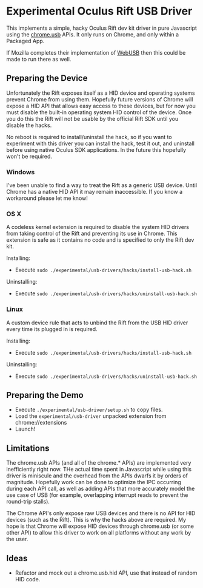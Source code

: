 # Experimental Oculus Rift USB Driver

This implements a simple, hacky Oculus Rift dev kit driver in pure Javascript using the [chrome.usb](http://developer.chrome.com/trunk/apps/usb.html) APIs. It only runs on Chrome, and only within a Packaged App.

If Mozilla completes their implementation of [WebUSB](https://bugzilla.mozilla.org/show_bug.cgi?id=674718) then this could be made to run there as well.

## Preparing the Device

Unfortunately the Rift exposes itself as a HID device and operating systems prevent Chrome from using them. Hopefully future versions of Chrome will expose a HID API that allows easy access to these devices, but for now you must disable the built-in operating system HID control of the device. Once you do this the Rift will not be usable by the official Rift SDK until you disable the hacks.

No reboot is required to install/uninstall the hack, so if you want to experiment with this driver you can install the hack, test it out, and uninstall before using native Oculus SDK applications. In the future this hopefully won't be required.

### Windows

I've been unable to find a way to treat the Rift as a generic USB device. Until Chrome has a native HID API it may remain inaccessible. If you know a workaround please let me know!

### OS X

A codeless kernel extension is required to disable the system HID drivers from taking control of the Rift and preventing its use in Chrome. This extension is safe as it contains no code and is specified to only the Rift dev kit.

Installing:

* Execute `sudo ./experimental/usb-drivers/hacks/install-usb-hack.sh`

Uninstalling:

* Execute `sudo ./experimental/usb-drivers/hacks/uninstall-usb-hack.sh`

### Linux

A custom device rule that acts to unbind the Rift from the USB HID driver every time its plugged in is required.

Installing:

* Execute `sudo ./experimental/usb-drivers/hacks/install-usb-hack.sh`

Uninstalling:

* Execute `sudo ./experimental/usb-drivers/hacks/uninstall-usb-hack.sh`

## Preparing the Demo

* Execute `./experimental/usb-driver/setup.sh` to copy files.
* Load the `experimental/usb-driver` unpacked extension from chrome://extensions
* Launch!

## Limitations

The chrome.usb APIs (and all of the chrome.* APIs) are implemented very inefficiently right now. THe actual time spent in Javascript while using this driver is miniscule and the overhead from the APIs dwarfs it by orders of magnitude. Hopefully work can be done to optimize the IPC occurring during each API call, as well as adding APIs that more accurately model the use case of USB (for example, overlapping interrupt reads to prevent the round-trip stalls).

The Chrome API's only expose raw USB devices and there is no API for HID devices (such as the Rift). This is why the hacks above are required. My hope is that Chrome will expose HID devices through chrome.usb (or some other API) to allow this driver to work on all platforms without any work by the user.

## Ideas

* Refactor and mock out a chrome.usb.hid API, use that instead of random HID code.
